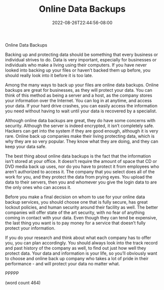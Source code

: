 ﻿---
title: "Online Data Backups"
date: 2022-08-26T22:44:56-08:00
description: "Data Recovery Tips for Web Success"
featured_image: "/images/Data Recovery.jpg"
tags: ["Data Recovery"]
---

Online Data Backups

Backing up and protecting data should be something that every business or individual strives to do.  Data is very important, especially for businesses or individuals who make a living using their computers.  If you have never looked into backing up your files or haven’t backed them up before, you should really look into it before it is too late.

Among the many ways to back up your files are online data backups.  Online backups are great for businesses, as they will protect your data.  You can think of this method as being a server and a host, as the company stores your information over the Internet.  You can log in at anytime, and access your data.  If your hard drive crashes, you can easily access the information you need without having to wait until your data is recovered by a specialist.

Although online data backups are great, they do have some concerns with security.  Although the server is indeed encrypted, it isn’t completely safe.  Hackers can get into the system if they are good enough, although it is very rare.  Online back up companies make their living protecting data, which is why they are so very popular.  They know what they are doing, and they can keep your data safe.

The best thing about online data backups is the fact that the information isn’t stored at your office.  It doesn’t require the amount of space that CD or DVD media back up uses, nor do you have to protect it from employees who aren’t authorized to access it.  The company that you select does all of the work for you, and they protect the data from prying eyes.  You upload the data to their servers, then you and whomever you give the login data to are the only ones who can access it.

Before you make a final decision on whom to use for your online data backup services, you should choose one that is fully secure, has great lockout policies, and human security around their facility as well.  The better companies will offer state of the art security, with no fear of anything coming in contact with your data.  Even though they can tend be expensive, the last thing you want is to pay money for a service that doesn’t fully protect your information.

If you do your research and think about what each company has to offer you, you can plan accordingly.  You should always look into the track record and past history of the company as well, to find out just how well they protect data.  Your data and information is your life, so you’ll obviously want to choose and online back up company who takes a lot of pride in their performance - and will protect your data no matter what.

PPPPP

(word count 464)
